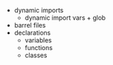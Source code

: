 - dynamic imports
  - dynamic import vars + glob
- barrel files
- declarations
  - variables
  - functions
  - classes